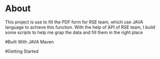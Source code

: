 # About
This project is use to fill the PDF form for RSE team, which use JAVA language to achieve this function. With the help of API of RSE team, I build some scripts to help me grap the data and fill them in the right place

#Built With
JAVA
Maven

#Getting Started
